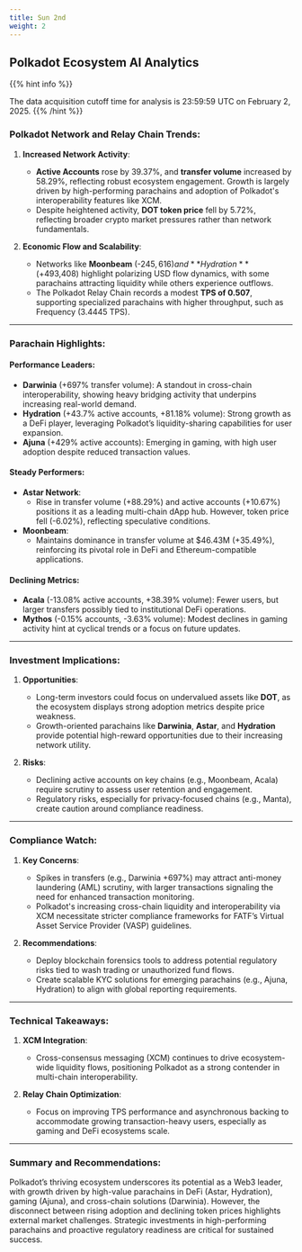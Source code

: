 ```yaml
---
title: Sun 2nd
weight: 2
---
```


## **Polkadot Ecosystem AI Analytics**
{{% hint info %}}

The data acquisition cutoff time for analysis is 23:59:59 UTC on February 2, 2025.
{{% /hint %}}

### Polkadot Network and Relay Chain Trends:
1. **Increased Network Activity**:
   - **Active Accounts** rose by 39.37%, and **transfer volume** increased by 58.29%, reflecting robust ecosystem engagement. Growth is largely driven by high-performing parachains and adoption of Polkadot's interoperability features like XCM.
   - Despite heightened activity, **DOT token price** fell by 5.72%, reflecting broader crypto market pressures rather than network fundamentals.

2. **Economic Flow and Scalability**:
   - Networks like **Moonbeam** (-$245,616) and **Hydration** (+$493,408) highlight polarizing USD flow dynamics, with some parachains attracting liquidity while others experience outflows.
   - The Polkadot Relay Chain records a modest **TPS of 0.507**, supporting specialized parachains with higher throughput, such as Frequency (3.4445 TPS).

---

### Parachain Highlights:

#### Performance Leaders:
- **Darwinia** (+697% transfer volume): A standout in cross-chain interoperability, showing heavy bridging activity that underpins increasing real-world demand.
- **Hydration** (+43.7% active accounts, +81.18% volume): Strong growth as a DeFi player, leveraging Polkadot’s liquidity-sharing capabilities for user expansion.
- **Ajuna** (+429% active accounts): Emerging in gaming, with high user adoption despite reduced transaction values.

#### Steady Performers:
- **Astar Network**:
   - Rise in transfer volume (+88.29%) and active accounts (+10.67%) positions it as a leading multi-chain dApp hub. However, token price fell (-6.02%), reflecting speculative conditions.
- **Moonbeam**:
   - Maintains dominance in transfer volume at $46.43M (+35.49%), reinforcing its pivotal role in DeFi and Ethereum-compatible applications.

#### Declining Metrics:
- **Acala** (-13.08% active accounts, +38.39% volume): Fewer users, but larger transfers possibly tied to institutional DeFi operations.
- **Mythos** (-0.15% accounts, -3.63% volume): Modest declines in gaming activity hint at cyclical trends or a focus on future updates.

---

### Investment Implications:
1. **Opportunities**:
   - Long-term investors could focus on undervalued assets like **DOT**, as the ecosystem displays strong adoption metrics despite price weakness.
   - Growth-oriented parachains like **Darwinia**, **Astar**, and **Hydration** provide potential high-reward opportunities due to their increasing network utility.

2. **Risks**:
   - Declining active accounts on key chains (e.g., Moonbeam, Acala) require scrutiny to assess user retention and engagement.
   - Regulatory risks, especially for privacy-focused chains (e.g., Manta), create caution around compliance readiness.

---

### Compliance Watch:
1. **Key Concerns**:
   - Spikes in transfers (e.g., Darwinia +697%) may attract anti-money laundering (AML) scrutiny, with larger transactions signaling the need for enhanced transaction monitoring.
   - Polkadot's increasing cross-chain liquidity and interoperability via XCM necessitate stricter compliance frameworks for FATF’s Virtual Asset Service Provider (VASP) guidelines.

2. **Recommendations**:
   - Deploy blockchain forensics tools to address potential regulatory risks tied to wash trading or unauthorized fund flows.
   - Create scalable KYC solutions for emerging parachains (e.g., Ajuna, Hydration) to align with global reporting requirements.

---

### Technical Takeaways:
1. **XCM Integration**:
   - Cross-consensus messaging (XCM) continues to drive ecosystem-wide liquidity flows, positioning Polkadot as a strong contender in multi-chain interoperability.

2. **Relay Chain Optimization**:
   - Focus on improving TPS performance and asynchronous backing to accommodate growing transaction-heavy users, especially as gaming and DeFi ecosystems scale.

---

### Summary and Recommendations:
Polkadot’s thriving ecosystem underscores its potential as a Web3 leader, with growth driven by high-value parachains in DeFi (Astar, Hydration), gaming (Ajuna), and cross-chain solutions (Darwinia). However, the disconnect between rising adoption and declining token prices highlights external market challenges. Strategic investments in high-performing parachains and proactive regulatory readiness are critical for sustained success.
